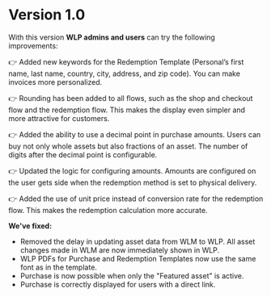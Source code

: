 # Version 1.0

With this version **WLP admins and users** can try the following improvements:

👉  Added new keywords for the Redemption Template (Personal’s first name, last name, country, city, address, and zip code). You can make invoices more personalized.

👉  Rounding has been added to all flows, such as the shop and checkout flow and the redemption flow. This makes the display even simpler and more attractive for customers.

👉  Added the ability to use a decimal point in purchase amounts. Users can buy not only whole assets but also fractions of an asset. The number of digits after the decimal point is configurable.

👉  Updated the logic for configuring amounts. Amounts are configured on the user gets side when the redemption method is set to physical delivery.

👉  Added the use of unit price instead of conversion rate for the redemption flow. This makes the redemption calculation more accurate.



**We've fixed:**

* Removed the delay in updating asset data from WLM to WLP. All asset changes made in WLM are now immediately shown in WLP.
* WLP PDFs for Purchase and Redemption Templates now use the same font as in the template.
* Purchase is now possible when only the "Featured asset" is active.
* Purchase is correctly displayed for users with a direct link.
